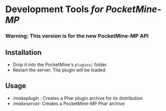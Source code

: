 # Development Tools <em>for PocketMine-MP</em>

### Warning: This version is for the new PocketMine-MP API

## Installation
- Drop it into the PocketMine's `plugins/` folder.
- Restart the server. The plugin will be loaded

## Usage
* _/makeplugin <pluginName>_: Creates a Phar plugin archive for its distribution
* _/makeserver_: Creates a PocketMine-MP Phar archive